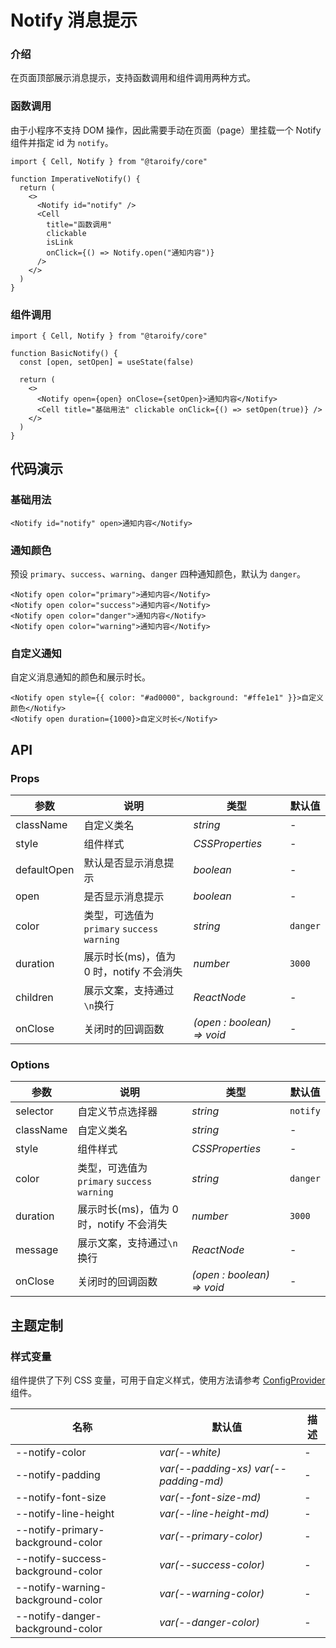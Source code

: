 # Notify 消息提示

### 介绍

在页面顶部展示消息提示，支持函数调用和组件调用两种方式。

### 函数调用

由于小程序不支持 DOM 操作，因此需要手动在页面（page）里挂载一个 Notify 组件并指定 id 为 `notify`。

```tsx
import { Cell, Notify } from "@taroify/core"

function ImperativeNotify() {
  return (
    <>
      <Notify id="notify" />
      <Cell
        title="函数调用"
        clickable
        isLink
        onClick={() => Notify.open("通知内容")}
      />
    </>
  )
}
```

### 组件调用

```tsx
import { Cell, Notify } from "@taroify/core"

function BasicNotify() {
  const [open, setOpen] = useState(false)

  return (
    <>
      <Notify open={open} onClose={setOpen}>通知内容</Notify>
      <Cell title="基础用法" clickable onClick={() => setOpen(true)} />
    </>
  )
}
```

## 代码演示

### 基础用法

```tsx
<Notify id="notify" open>通知内容</Notify>
```

### 通知颜色

预设 `primary`、`success`、`warning`、`danger` 四种通知颜色，默认为 `danger`。

```tsx
<Notify open color="primary">通知内容</Notify>
<Notify open color="success">通知内容</Notify>
<Notify open color="danger">通知内容</Notify>
<Notify open color="warning">通知内容</Notify>
```

### 自定义通知

自定义消息通知的颜色和展示时长。

```tsx
<Notify open style={{ color: "#ad0000", background: "#ffe1e1" }}>自定义颜色</Notify>
<Notify open duration={1000}>自定义时长</Notify>
```

## API

### Props

| 参数          | 说明                                    | 类型                         | 默认值      |
|-------------|---------------------------------------|----------------------------|----------|
| className   | 自定义类名                                 | _string_                   | -        |
| style       | 组件样式                                  | _CSSProperties_            | -        |
| defaultOpen | 默认是否显示消息提示                            | _boolean_                  | -        |
| open        | 是否显示消息提示                              | _boolean_                  | -        |
| color       | 类型，可选值为 `primary` `success` `warning` | _string_                   | `danger` |
| duration    | 展示时长(ms)，值为 0 时，notify 不会消失           | _number_                   | `3000`   |
| children    | 展示文案，支持通过`\n`换行                       | _ReactNode_                | -        |
| onClose     | 关闭时的回调函数                              | _(open : boolean) => void_ | -        |

### Options

| 参数        | 说明                                    | 类型                         | 默认值      |
|-----------|---------------------------------------|----------------------------|----------|
| selector  | 自定义节点选择器                              | _string_                   | `notify` |
| className | 自定义类名                                 | _string_                   | -        |
| style     | 组件样式                                  | _CSSProperties_            | -        |
| color     | 类型，可选值为 `primary` `success` `warning` | _string_                   | `danger` |
| duration  | 展示时长(ms)，值为 0 时，notify 不会消失           | _number_                   | `3000`   |
| message   | 展示文案，支持通过`\n`换行                       | _ReactNode_                | -        |
| onClose   | 关闭时的回调函数                              | _(open : boolean) => void_ | -        |

## 主题定制

### 样式变量

组件提供了下列 CSS 变量，可用于自定义样式，使用方法请参考 [ConfigProvider](/components/config-provider/) 组件。

| 名称                                | 默认值                                   | 描述  |
|-----------------------------------|---------------------------------------|-----|
| --notify-color                    | _var(--white)_                        | -   |
| --notify-padding                  | _var(--padding-xs) var(--padding-md)_ | -   |
| --notify-font-size                | _var(--font-size-md)_                 | -   |
| --notify-line-height              | _var(--line-height-md)_               | -   |
| --notify-primary-background-color | _var(--primary-color)_                | -   |
| --notify-success-background-color | _var(--success-color)_                | -   |
| --notify-warning-background-color | _var(--warning-color)_                | -   |
| --notify-danger-background-color  | _var(--danger-color)_                 | -   |
